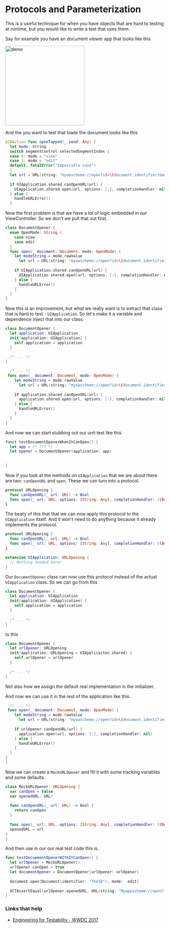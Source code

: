 # Protocols and Parameterization

This is a useful technique for when you have objects that are hard to testing at runtime, but you would like to write a test that uses them.

Say for example you have an document viewer app that looks like this

<img src="https://github.com/jrasmusson/ios-starter-kit/blob/master/testing/protocols/images/app.png" alt="demo" width="250px"/>

And the you want to test that loads the document looks like this

```swift
@IBAction func openTapped(_ send: Any) {
  let mode: String
  switch segmentControl.selectedSegmentIndex {
  case 0: mode = "view"
  case 1: mode = "edit"
  default: fatalError("Impossible case")
  }
  let url = URL(string: "myaascheme://open?id=\(document.identifier)&mode==\(mode)")!
  
  if UIApplication.shared.canOpenURL(url) {
    UIApplication.shared.open(url, options: [:], completionHandler: nil)
  } else {
    handleURLError()
  }

```

Now the first problem is that we have a lot of logic embedded in our ViewController. So we don't we pull that out first.

```swift
class DocumentOpener {
  enum OpenMode: String {
    case view
    case edit
  }
  func open(_ document: Document, mode: OpenMode) {
    let modeString = mode.rawValue
      let url = URL(string: "myaascheme://open?id=\(document.identifier)&mode==\(mode)")!
  
    if UIApplication.shared.canOpenURL(url) {
      UIApplication.shared.open(url, options: [:], completionHandler: nil)
    } else {
      handleURLError()
    }
  }
}

```

Now this is an improvement, but what we really want is to extract that class that is hard to test - `UIApplication`. So let's make it a variable and dependence inject that into our class.

```swift
class DocumentOpener {
  let application: UIApplication
  init(application: UIApplication) {
    self.application = application
  }
  
  /* ... */
}
```

```swift
  /* ... */
 func open(_ document: Document, mode: OpenMode) {
    let modeString = mode.rawValue
      let url = URL(string: "myaascheme://open?id=\(document.identifier)&mode==\(mode)")!
  
    if application.shared.canOpenURL(url) {
      application.shared.open(url, options: [:], completionHandler: nil)
    } else {
      handleURLError()
    }
  }
}  
```

And now we can start stubbing out our unit test like this

```swift
funct testDocumentOpenerWhenItCanOpen() {
  let app = /* ??? */
  let opener = DocumentOpener(application: app)
  
  
}
```

Now if you look at the methods on `UIApplication` that we are about there are two: `canOpenURL` and `open`. These we can turn into a protocol.

```swift
protocol URLOpening {
  func canOpenURL(_ url: URL) -> Bool
  func open(_ url: URL, options: [String: Any], completionHandler: ((Bool) -> Void)?)
}
```

The beaty of this that that we can now apply this protocol to the `UIApplication` itself. And it won't need to do anything because it already implements the protocol.

```swift
protocol URLOpening {
  func canOpenURL(_ url: URL) -> Bool
  func open(_ url: URL, options: [String: Any], completionHandler: ((Bool) -> Void)?)
}

extension UIApplication: URLOpening {
  // Nothing needed here!
}
```

Our `DocumentOpener` class can now use this protocol instead of the actual `UIApplication` class. So we can go from this

```swift
class DocumentOpener {
  let application: UIApplication
  init(application: UIApplication) {
    self.application = application
  }
  
  /* ... */
}
```

to this

```swift
class DocumentOpener {
  let urlOpener: URLOpening
  init(application: URLOpening = UIApplicaiton.shared) {
    self.urlOpener = urlOpener
  }
  
  /* ... */
}
```

Not also how we assign the default real implementation in the initializer.

And now we can use it in the rest of the application like this.

```swift
  /* ... */
 func open(_ document: Document, mode: OpenMode) {
    let modeString = mode.rawValue
      let url = URL(string: "myaascheme://open?id=\(document.identifier)&mode==\(mode)")!
  
    if urlOpener.canOpenURL(url) {
      application.open(url, options: [:], completionHandler: nil)
    } else {
      handleURLError()
    }
  }
}  
}
```

Now we can create a `MockURLOpener` and fill it with some tracking variables and some defaults.

```swift
class MockURLOpener: URLOpening {
  var canOpen = false
  var openedURL: URL?
  
  func canOpenURL(_ url: URL) -> Bool {
    return canOpen
  }
  
  func open(_ url: URL, options: [String: Any], completionHandler: ((Bool) -> Void)?) {
  openedURL = url
}
}
```

And then use in our our real test code this is.

```swift
func testDocuementOpenerWIthItCanOpen() {
  let urlOpener = MockURLOpener()
  urlOpener.canOpen = true
  let documentOpener = DocumentOpener(urlOpener: urlOpener)
  
  document.open(Document(identifier: "TheID"), mode: .edit)
  
  XCTAssertEqual(urlOpener.openedURL, URL(string: "Myappscheme://open?id=TheID&mode=edit))
}
```



### Links that help

* [Engineering for Testability - WWDC 2017](https://developer.apple.com/videos/play/wwdc2017/414)

